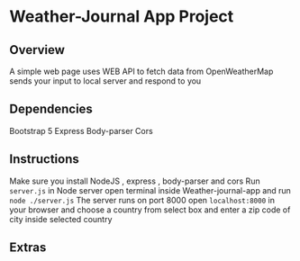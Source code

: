 # Weather-Journal App Project

## Overview
A simple web page uses WEB API to fetch data from OpenWeatherMap sends your input to local server and respond to you
## Dependencies 
Bootstrap 5 
Express 
Body-parser
Cors
## Instructions
Make sure you install NodeJS , express , body-parser and cors
Run `server.js` in Node server open terminal inside Weather-journal-app and run `node ./server.js` 
The server runs on port 8000
open `localhost:8000` in your browser and choose a country from select box and enter a zip code of city inside selected country

## Extras

